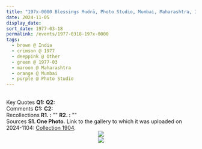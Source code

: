 ```yaml
---
title: "197x-0000 Blessings Mudrā, Photo Studio, Mumbai, Maharashtra, India (not later than 1978)"
date: 2024-11-05
display_date: 
sort_date: 1977-03-18
permalink: /events/1977-0318-197x-0000
tags:
  - brown @ India
  - crimson @ 1977
  - deeppink @ Other
  - green @ 1977-03
  - maroon @ Maharashtra
  - orange @ Mumbai
  - purple @ Photo Studio
---
```


<br>

<wave-list>
  <list-title color="DarkSeaGreen" width="55">Key Quotes</list-title>
  <list-item color="BlanchedAlmond" width="280"><b>Q1:</b> <i></i></list-item>
  <list-item color="Lavender" width="280"><b>Q2:</b> <i></i></list-item>
</wave-list>

<br>

<wave-list>
  <list-title color="DarkSeaGreen" width="55">Comments</list-title>
  <list-item color="BlanchedAlmond" width="280"><b>C1:</b> <i></i></list-item>
  <list-item color="Lavender" width="280"><b>C2:</b> <i></i></list-item>
</wave-list>

<br>

<wave-list>
  <list-title color="DarkSeaGreen" width="65"> Recollections</list-title>
  <list-item color="BlanchedAlmond"  width="280"><b>R1. :</b> ""</list-item>
   <list-item color="Lavender"  width="280"><b>R2. :</b> ""</list-item>
</wave-list>

<br>

<wave-list>
  <list-title color="DarkSeaGreen" width="40">Sources</list-title>
  <list-item color="BlanchedAlmond"  width="280"><b>S1. One Photo.</b> Link to the gallery to which it was uploaded on 2024-1104: <a href="https://eternalmoments.smugmug.com/Collections/Mahipalsingh-Jaisingh-Raul-Collection/1904/">Collection 1904</a>.</list-item>
</wave-list>

<div style="text-align: center"><img src="https://pub-bcc3cbe9b1e94ba1ac28915f7a3900fa.r2.dev/197x-0000_Blessings_Mudra_Photo_Studio_Mumbai_Maharashtra_India_(not_later_than_1978)_01_(Mahipalsingh_Jaisingh_Raul_Collection_scanned_by_Ankit_Khare).jpg" /></div>

<div style="text-align: center"><img src="https://pub-bcc3cbe9b1e94ba1ac28915f7a3900fa.r2.dev/197x-0000_Blessings_Mudra_Photo_Studio_Mumbai_Maharashtra_India_(not_later_than_1978)_01_Detail_1_(Balwant_Kumbhojkar_Collection).jpg" /></div>